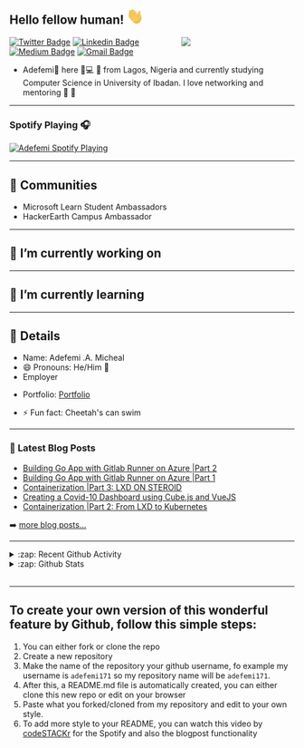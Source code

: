 <!-- <img src="https://raw.githubusercontent.com/adefemi171/adefemi171/master/DevOpsTalk.png" alt=""> -->

<h2> Hello fellow human! <img src="https://raw.githubusercontent.com/ABSphreak/ABSphreak/master/gifs/Hi.gif" width="30px"></h2>

<img align='right' src="https://raw.githubusercontent.com/adefemi171/adefemi171/master/femiOctocat.png" width='200"'>

[![Twitter Badge](https://img.shields.io/badge/-@daycrawller-1ca0f1?style=flat-square&labelColor=1ca0f1&logo=twitter&logoColor=white&link=https://twitter.com/daycrawller)](https://twitter.com/daycrawller) [![Linkedin Badge](https://img.shields.io/badge/-AdefemiMicheal-blue?style=flat-square&logo=Linkedin&logoColor=white&link=https://www.linkedin.com/in/harshkumarkhatri/)](https://www.linkedin.com/in/afuwape-adefemi-micheal/) [![Medium Badge](https://img.shields.io/badge/-@adefemi171-03a57a?style=flat-square&labelColor=000000&logo=Medium&link=https://medium.com/@mailharshkhatri/)](https://medium.com/adefemi171)
[![Gmail Badge](https://img.shields.io/badge/-adefemi171@gmail.com-c14438?style=flat-square&logo=Gmail&logoColor=white&link=mailto:adefemi171@gmail.com)](mailto:adefemi171@gmail.com)

- Adefemi🌟 here 👋💻 :man: from Lagos, Nigeria and currently studying Computer Science in University of Ibadan. I love networking and mentoring :8ball: :revolving_hearts:

---

### Spotify Playing 🎧
[<img src="https://nova-spotify.adefemi171.vercel.app/api/spotify-playing" alt="Adefemi Spotify Playing" width="350" />](https://open.spotify.com/user/wl554eioay5mq3oqqs01jxd5c)

---

## 👯 Communities
- Microsoft Learn Student Ambassadors 
- HackerEarth Campus Ambassador

---

## 🔭 I’m currently working on

---

## 🌱 I’m currently learning

---

## 💬 Details
- Name: Adefemi .A. Micheal
- 😄 Pronouns: He/Him :man:
- Employer
<!-- - Presentations -->
- Portfolio: [Portfolio](https://adefemi.netlify.com/)

- ⚡ Fun fact: Cheetah's can swim


---

### 📕 Latest Blog Posts

<!-- BLOG-POST-LIST:START -->
- [Building Go App with Gitlab Runner on Azure |Part 2](https://medium.com/swlh/building-go-app-with-gitlab-runner-on-azure-part-2-68ba54cc5a6?source=rss-c011ee23c0a1------2)
- [Building Go App with Gitlab Runner on Azure |Part 1](https://medium.com/swlh/building-go-app-with-gitlab-runner-on-azure-part-1-5e2a21c47876?source=rss-c011ee23c0a1------2)
- [Containerization |Part 3: LXD ON STEROID](https://faun.pub/containerization-part-3-lxd-on-steroid-cbf73fccbc72?source=rss-c011ee23c0a1------2)
- [Creating a Covid-10 Dashboard using Cube.js and VueJS](https://medium.com/analytics-vidhya/creating-a-covid-10-dashboard-using-cube-js-and-vuejs-17377dda5ef8?source=rss-c011ee23c0a1------2)
- [Containerization |Part 2: From LXD to Kubernetes](https://faun.pub/containerization-part-2-from-lxd-to-kubernetes-6d595035fbc9?source=rss-c011ee23c0a1------2)
<!-- BLOG-POST-LIST:END -->

➡️ [more blog posts...](https://medium.com/@adefemi171)

---


<details>
  <summary>:zap: Recent Github Activity</summary>
  
<!--START_SECTION:activity-->
1. ❗️ Opened issue [#11144](https://github.com/hashicorp/terraform-provider-google/issues/11144) in [hashicorp/terraform-provider-google](https://github.com/hashicorp/terraform-provider-google)
2. 🎉 Merged PR [#1](https://github.com/adefemi171/lazer-maze/pull/1) in [adefemi171/lazer-maze](https://github.com/adefemi171/lazer-maze)
3. 💪 Opened PR [#1](https://github.com/adefemi171/lazer-maze/pull/1) in [adefemi171/lazer-maze](https://github.com/adefemi171/lazer-maze)
4. 🎉 Merged PR [#1](https://github.com/adefemi171/inventory-app/pull/1) in [adefemi171/inventory-app](https://github.com/adefemi171/inventory-app)
5. 💪 Opened PR [#3](https://github.com/adefemi171/terraform-ec2/pull/3) in [adefemi171/terraform-ec2](https://github.com/adefemi171/terraform-ec2)
<!--END_SECTION:activity-->

</details>

<details>
  <summary>:zap: Github Stats</summary>

  <img align="left" alt="Adefemi's Github Stats" src="https://github-readme-stats.vercel.app/api?username=adefemi171&show_icons=true&hide_border=true&theme=dark" />

</details>


<!-- ![Adefemi's github stats](https://github-readme-stats.vercel.app/api?username=adefemi171&hide=["issues"]&show_icons=true) -->

<!-- ![visitors](https://visitor-badge.glitch.me/badge?page_id=adefemi171.adefemi171) -->
<br />

---

## To create your own version of this wonderful feature by Github, follow this simple steps:

1. You can either fork or clone the repo
2. Create a new repository
3. Make the name of the repository your github username, fo example my username is `adefemi171` so my repository name will be `adefemi171`.
4. After this, a README.md file is automatically created, you can either clone this new repo or edit on your browser
5. Paste what you forked/cloned from my repository and edit to your own style.
5. To add more style to your README, you can watch this video by [codeSTACKr](https://www.youtube.com/watch?v=n6d4KHSKqGk) for the Spotify and also the blogpost functionality
